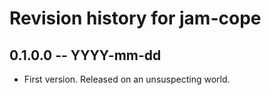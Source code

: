 # Revision history for jam-cope

## 0.1.0.0 -- YYYY-mm-dd

- First version. Released on an unsuspecting world.
